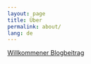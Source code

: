 ```yaml
---
layout: page
title: Über
permalink: about/
lang: de
---
```


[Willkommener Blogbeitrag](/2018/11/04/welcome/)
